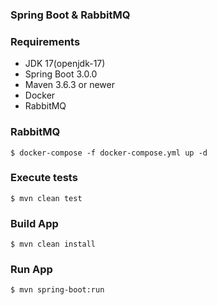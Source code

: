### Spring Boot & RabbitMQ

### Requirements

* JDK 17(openjdk-17)
* Spring Boot 3.0.0
* Maven 3.6.3 or newer
* Docker
* RabbitMQ

### RabbitMQ
    $ docker-compose -f docker-compose.yml up -d
### Execute tests
    $ mvn clean test
### Build App
    $ mvn clean install
### Run App
    $ mvn spring-boot:run